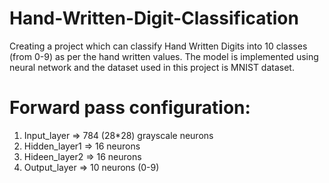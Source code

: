 # Hand-Written-Digit-Classification
Creating a project which can classify Hand Written Digits into 10 classes (from 0-9) as per the hand written values.
The model is implemented using neural network and the dataset used in this project is MNIST dataset.
</br>
# Forward pass configuration:
1. Input_layer => 784 (28*28) grayscale neurons
2. Hidden_layer1 => 16 neurons
3. Hideen_layer2 => 16 neurons
4. Output_layer => 10 neurons (0-9)


